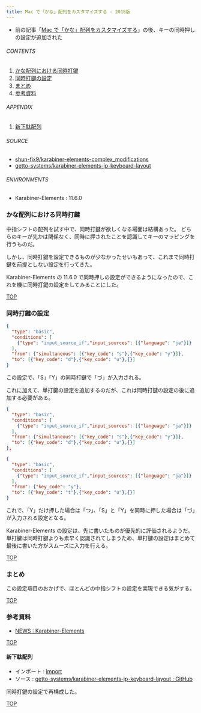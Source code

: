 ```yaml
---
title: Mac で「かな」配列をカスタマイズする - 2018版
---
```

<a id="top"></a>

- 前の記事「[Mac で「かな」配列をカスタマイズする](/entry/2017/12/17/152415)」の後、キーの同時押しの設定が追加された

###### CONTENTS

1. [かな配列における同時打鍵](#simultaneous)
1. [同時打鍵の設定](#setting)
1. [まとめ](#postscript)
1. [参考資料](#reference)

###### APPENDIX

1. [新下駄配列](#jp-keyboard-layout)

###### SOURCE

- [shun-fix9/karabiner-elements-complex_modifications](https://github.com/shun-fix9/karabiner-elements-complex_modifications)
- [getto-systems/karabiner-elements-jp-keyboard-layout](https://github.com/getto-systems/karabiner-elements-jp-keyboard-layout)


###### ENVIRONMENTS

- Karabiner-Elements : 11.6.0


<a id="simultaneous"></a>
### かな配列における同時打鍵

中指シフトの配列を試す中で、同時打鍵が欲しくなる場面は結構あった。
どちらのキーが先かは関係なく、同時に押されたことを認識してキーのマッピングを行うものだ。

しかし、同時打鍵を設定できるものが少なかったせいもあって、これまで同時打鍵を前提としない設定を行ってきた。

Karabiner-Elements の 11.6.0 で同時押しの設定ができるようになったので、これを機に同時打鍵の設定をしてみることにした。


[TOP](#top)
<a id="setting"></a>
### 同時打鍵の設定

```json
{
  "type": "basic",
  "conditions": [
    {"type": "input_source_if","input_sources": [{"language": "ja"}]}
  ],
  "from": {"simultaneous": [{"key_code": "s"},{"key_code": "y"}]},
  "to": [{"key_code": "d"},{"key_code": "u"},{}]
}
```

この設定で、「S」「Y」の同時打鍵で「づ」が入力される。

これに加えて、単打鍵の設定を追加するのだが、これは同時打鍵の設定の後に追加する必要がある。

```json
{
  "type": "basic",
  "conditions": [
    {"type": "input_source_if","input_sources": [{"language": "ja"}]}
  ],
  "from": {"simultaneous": [{"key_code": "s"},{"key_code": "y"}]},
  "to": [{"key_code": "d"},{"key_code": "u"},{}]
},

{
  "type": "basic",
  "conditions": [
    {"type": "input_source_if","input_sources": [{"language": "ja"}]}
  ],
  "from": {"key_code": "y"},
  "to": [{"key_code": "t"},{"key_code": "u"},{}]
}
```

これで、「Y」だけ押した場合は「つ」、「S」と「Y」を同時に押した場合は「づ」が入力される設定となる。

Karabiner-Elements の設定は、先に書いたものが優先的に評価されるようだ。
単打鍵は同時打鍵よりも素早く認識されてしまうため、単打鍵の設定はまとめて最後に書いた方がスムーズに入力を行える。


[TOP](#top)
<a id="postscript"></a>
### まとめ

この設定項目のおかげで、ほとんどの中指シフトの設定を実現できる気がする。


[TOP](#top)
<a id="reference"></a>
### 参考資料

- [NEWS : Karabiner-Elements](https://github.com/tekezo/Karabiner-Elements/blob/master/NEWS.md)


[TOP](#top)
<a id="jp-keyboard-layout"></a>
#### 新下駄配列

- インポート : [import](karabiner://karabiner/assets/complex_modifications/import?url=https%3A%2F%2Fraw.githubusercontent.com%2Fgetto-systems%2Fkarabiner-elements-jp-keyboard-layout%2Fmaster%2Fjp-keyboard-layout.json)
- ソース : [getto-systems/karabiner-elements-jp-keyboard-layout : GitHub](https://github.com/getto-systems/karabiner-elements-jp-keyboard-layout)

同時打鍵の設定で再構成した。


[TOP](#top)
